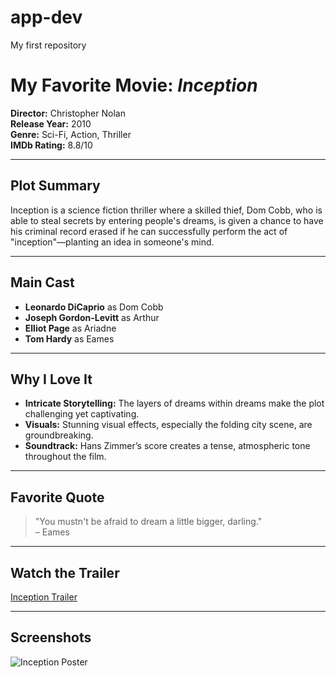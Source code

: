 # app-dev
My first repository
# My Favorite Movie: *Inception*

**Director:** Christopher Nolan  
**Release Year:** 2010  
**Genre:** Sci-Fi, Action, Thriller  
**IMDb Rating:** 8.8/10

---

## Plot Summary

Inception is a science fiction thriller where a skilled thief, Dom Cobb, who is able to steal secrets by entering people's dreams, is given a chance to have his criminal record erased if he can successfully perform the act of "inception"—planting an idea in someone's mind.

---

## Main Cast
- **Leonardo DiCaprio** as Dom Cobb
- **Joseph Gordon-Levitt** as Arthur
- **Elliot Page** as Ariadne
- **Tom Hardy** as Eames

---

## Why I Love It

- **Intricate Storytelling:** The layers of dreams within dreams make the plot challenging yet captivating.
- **Visuals:** Stunning visual effects, especially the folding city scene, are groundbreaking.
- **Soundtrack:** Hans Zimmer’s score creates a tense, atmospheric tone throughout the film.

---

## Favorite Quote

> "You mustn't be afraid to dream a little bigger, darling."  
> – Eames

---

## Watch the Trailer
[Inception Trailer](https://www.youtube.com/watch?v=YoHD9XEInc0)

---

## Screenshots

![Inception Poster](https://upload.wikimedia.org/wikipedia/en/2/2e/Inception_2010_theatrical_poster.jpg)

